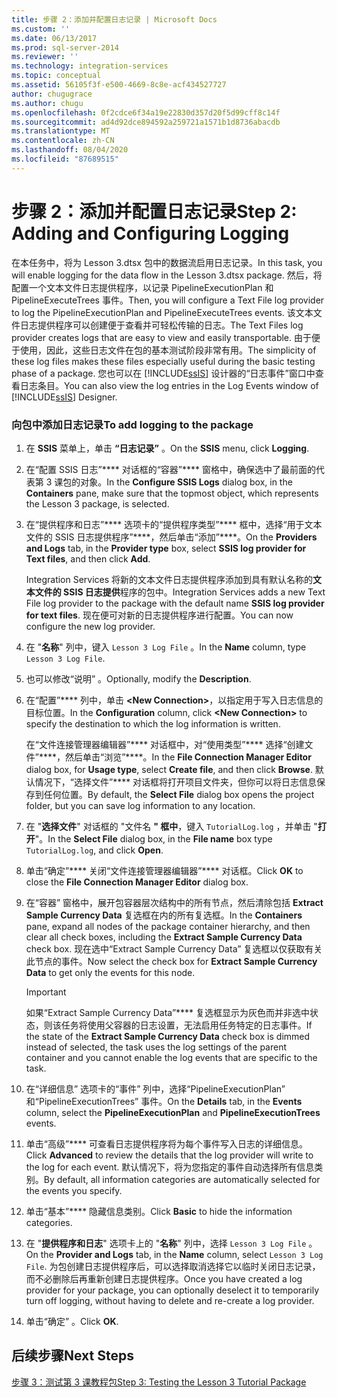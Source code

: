 ```yaml
---
title: 步骤 2：添加并配置日志记录 | Microsoft Docs
ms.custom: ''
ms.date: 06/13/2017
ms.prod: sql-server-2014
ms.reviewer: ''
ms.technology: integration-services
ms.topic: conceptual
ms.assetid: 56105f3f-e500-4669-8c8e-acf434527727
author: chugugrace
ms.author: chugu
ms.openlocfilehash: 0f2cdce6f34a19e22830d357d20f5d99cff8c14f
ms.sourcegitcommit: ad4d92dce894592a259721a1571b1d8736abacdb
ms.translationtype: MT
ms.contentlocale: zh-CN
ms.lasthandoff: 08/04/2020
ms.locfileid: "87689515"
---
```

# <a name="step-2-adding-and-configuring-logging"></a><span data-ttu-id="6d604-102">步骤 2：添加并配置日志记录</span><span class="sxs-lookup"><span data-stu-id="6d604-102">Step 2: Adding and Configuring Logging</span></span>
  <span data-ttu-id="6d604-103">在本任务中，将为 Lesson 3.dtsx 包中的数据流启用日志记录。</span><span class="sxs-lookup"><span data-stu-id="6d604-103">In this task, you will enable logging for the data flow in the Lesson 3.dtsx package.</span></span> <span data-ttu-id="6d604-104">然后，将配置一个文本文件日志提供程序，以记录 PipelineExecutionPlan 和 PipelineExecuteTrees 事件。</span><span class="sxs-lookup"><span data-stu-id="6d604-104">Then, you will configure a Text File log provider to log the PipelineExecutionPlan and PipelineExecuteTrees events.</span></span> <span data-ttu-id="6d604-105">该文本文件日志提供程序可以创建便于查看并可轻松传输的日志。</span><span class="sxs-lookup"><span data-stu-id="6d604-105">The Text Files log provider creates logs that are easy to view and easily transportable.</span></span> <span data-ttu-id="6d604-106">由于便于使用，因此，这些日志文件在包的基本测试阶段非常有用。</span><span class="sxs-lookup"><span data-stu-id="6d604-106">The simplicity of these log files makes these files especially useful during the basic testing phase of a package.</span></span> <span data-ttu-id="6d604-107">您也可以在 [!INCLUDE[ssIS](../includes/ssis-md.md)] 设计器的“日志事件”窗口中查看日志条目。</span><span class="sxs-lookup"><span data-stu-id="6d604-107">You can also view the log entries in the Log Events window of [!INCLUDE[ssIS](../includes/ssis-md.md)] Designer.</span></span>  
  
### <a name="to-add-logging-to-the-package"></a><span data-ttu-id="6d604-108">向包中添加日志记录</span><span class="sxs-lookup"><span data-stu-id="6d604-108">To add logging to the package</span></span>  
  
1.  <span data-ttu-id="6d604-109">在 **SSIS** 菜单上，单击 **“日志记录”** 。</span><span class="sxs-lookup"><span data-stu-id="6d604-109">On the **SSIS** menu, click **Logging**.</span></span>  
  
2.  <span data-ttu-id="6d604-110">在“配置 SSIS 日志”\*\*\*\* 对话框的“容器”\*\*\*\* 窗格中，确保选中了最前面的代表第 3 课包的对象。</span><span class="sxs-lookup"><span data-stu-id="6d604-110">In the **Configure SSIS Logs** dialog box, in the **Containers** pane, make sure that the topmost object, which represents the Lesson 3 package, is selected.</span></span>  
  
3.  <span data-ttu-id="6d604-111">在“提供程序和日志”\*\*\*\* 选项卡的“提供程序类型”\*\*\*\* 框中，选择“用于文本文件的 SSIS 日志提供程序”\*\*\*\*，然后单击“添加”\*\*\*\*。</span><span class="sxs-lookup"><span data-stu-id="6d604-111">On the **Providers and Logs** tab, in the **Provider type** box, select **SSIS log provider for Text files**, and then click **Add**.</span></span>  
  
     <span data-ttu-id="6d604-112">Integration Services 将新的文本文件日志提供程序添加到具有默认名称的**文本文件的 SSIS 日志提供**程序的包中。</span><span class="sxs-lookup"><span data-stu-id="6d604-112">Integration Services adds a new Text File log provider to the package with the default name **SSIS log provider for text files**.</span></span> <span data-ttu-id="6d604-113">现在便可对新的日志提供程序进行配置。</span><span class="sxs-lookup"><span data-stu-id="6d604-113">You can now configure the new log provider.</span></span>  
  
4.  <span data-ttu-id="6d604-114">在 "**名称**" 列中，键入 `Lesson 3 Log File` 。</span><span class="sxs-lookup"><span data-stu-id="6d604-114">In the **Name** column, type `Lesson 3 Log File`.</span></span>  
  
5.  <span data-ttu-id="6d604-115">也可以修改“说明”  。</span><span class="sxs-lookup"><span data-stu-id="6d604-115">Optionally, modify the **Description**.</span></span>  
  
6.  <span data-ttu-id="6d604-116">在“配置”\*\*\*\* 列中，单击 **\<New Connection>**，以指定用于写入日志信息的目标位置。</span><span class="sxs-lookup"><span data-stu-id="6d604-116">In the **Configuration** column, click **\<New Connection>** to specify the destination to which the log information is written.</span></span>  
  
     <span data-ttu-id="6d604-117">在“文件连接管理器编辑器”\*\*\*\* 对话框中，对“使用类型”\*\*\*\* 选择“创建文件”\*\*\*\*，然后单击“浏览”\*\*\*\*。</span><span class="sxs-lookup"><span data-stu-id="6d604-117">In the **File Connection Manager Editor** dialog box, for **Usage type**, select **Create file**, and then click **Browse**.</span></span> <span data-ttu-id="6d604-118">默认情况下，“选择文件”\*\*\*\* 对话框将打开项目文件夹，但你可以将日志信息保存到任何位置。</span><span class="sxs-lookup"><span data-stu-id="6d604-118">By default, the **Select File** dialog box opens the project folder, but you can save log information to any location.</span></span>  
  
7.  <span data-ttu-id="6d604-119">在 "**选择文件**" 对话框的 "文件名 **" 框中**，键入 `TutorialLog.log` ，并单击 "**打开**"。</span><span class="sxs-lookup"><span data-stu-id="6d604-119">In the **Select File** dialog box, in the **File name** box type `TutorialLog.log`, and click **Open**.</span></span>  
  
8.  <span data-ttu-id="6d604-120">单击“确定”\*\*\*\* 关闭“文件连接管理器编辑器”\*\*\*\* 对话框。</span><span class="sxs-lookup"><span data-stu-id="6d604-120">Click **OK** to close the **File Connection Manager Editor** dialog box.</span></span>  
  
9. <span data-ttu-id="6d604-121">在“容器”  窗格中，展开包容器层次结构中的所有节点，然后清除包括 **Extract Sample Currency Data** 复选框在内的所有复选框。</span><span class="sxs-lookup"><span data-stu-id="6d604-121">In the **Containers** pane, expand all nodes of the package container hierarchy, and then clear all check boxes, including the **Extract Sample Currency Data** check box.</span></span> <span data-ttu-id="6d604-122">现在选中“Extract Sample Currency Data”  复选框以仅获取有关此节点的事件。</span><span class="sxs-lookup"><span data-stu-id="6d604-122">Now select the check box for **Extract Sample Currency Data** to get only the events for this node.</span></span>  
  
    > [!IMPORTANT]  
    >  <span data-ttu-id="6d604-123">如果“Extract Sample Currency Data”\*\*\*\* 复选框显示为灰色而并非选中状态，则该任务将使用父容器的日志设置，无法启用任务特定的日志事件。</span><span class="sxs-lookup"><span data-stu-id="6d604-123">If the state of the **Extract Sample Currency Data** check box is dimmed instead of selected, the task uses the log settings of the parent container and you cannot enable the log events that are specific to the task.</span></span>  
  
10. <span data-ttu-id="6d604-124">在“详细信息”  选项卡的“事件”  列中，选择“PipelineExecutionPlan”  和“PipelineExecutionTrees”  事件。</span><span class="sxs-lookup"><span data-stu-id="6d604-124">On the **Details** tab, in the **Events** column, select the **PipelineExecutionPlan** and **PipelineExecutionTrees** events.</span></span>  
  
11. <span data-ttu-id="6d604-125">单击“高级”\*\*\*\* 可查看日志提供程序将为每个事件写入日志的详细信息。</span><span class="sxs-lookup"><span data-stu-id="6d604-125">Click **Advanced** to review the details that the log provider will write to the log for each event.</span></span> <span data-ttu-id="6d604-126">默认情况下，将为您指定的事件自动选择所有信息类别。</span><span class="sxs-lookup"><span data-stu-id="6d604-126">By default, all information categories are automatically selected for the events you specify.</span></span>  
  
12. <span data-ttu-id="6d604-127">单击“基本”\*\*\*\* 隐藏信息类别。</span><span class="sxs-lookup"><span data-stu-id="6d604-127">Click **Basic** to hide the information categories.</span></span>  
  
13. <span data-ttu-id="6d604-128">在 "**提供程序和日志**" 选项卡上的 "**名称**" 列中，选择 `Lesson 3 Log File` 。</span><span class="sxs-lookup"><span data-stu-id="6d604-128">On the **Provider and Logs** tab, in the **Name** column, select `Lesson 3 Log File`.</span></span> <span data-ttu-id="6d604-129">为包创建日志提供程序后，可以选择取消选择它以临时关闭日志记录，而不必删除后再重新创建日志提供程序。</span><span class="sxs-lookup"><span data-stu-id="6d604-129">Once you have created a log provider for your package, you can optionally deselect it to temporarily turn off logging, without having to delete and re-create a log provider.</span></span>  
  
14. <span data-ttu-id="6d604-130">单击“确定”  。</span><span class="sxs-lookup"><span data-stu-id="6d604-130">Click **OK**.</span></span>  
  
## <a name="next-steps"></a><span data-ttu-id="6d604-131">后续步骤</span><span class="sxs-lookup"><span data-stu-id="6d604-131">Next Steps</span></span>  
 [<span data-ttu-id="6d604-132">步骤 3：测试第 3 课教程包</span><span class="sxs-lookup"><span data-stu-id="6d604-132">Step 3: Testing the Lesson 3 Tutorial Package</span></span>](../integration-services/lesson-3-3-testing-the-lesson-3-tutorial-package.md)  
  
  
